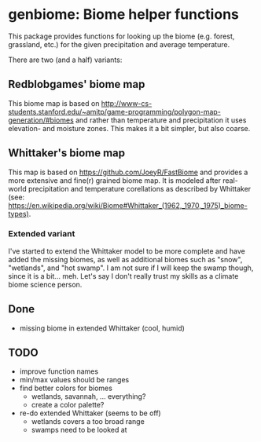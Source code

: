 # genbiome: Biome helper functions

This package provides functions for looking up the biome (e.g. forest, grassland, etc.) for the given precipitation and average temperature.

There are two (and a half) variants:

## Redblobgames' biome map

This biome map is based on http://www-cs-students.stanford.edu/~amitp/game-programming/polygon-map-generation/#biomes and rather than temperature and precipitation it uses elevation- and moisture zones.
This makes it a bit simpler, but also coarse.

## Whittaker's biome map

This map is based on https://github.com/JoeyR/FastBiome and provides a more extensive and fine(r) grained biome map. It is modeled after real-world precipitation and temperature corellations as described by Whittaker (see: https://en.wikipedia.org/wiki/Biome#Whittaker_(1962,_1970,_1975)_biome-types).

### Extended variant

I've started to extend the Whittaker model to be more complete and have added the missing biomes, as well as additional biomes such as "snow", "wetlands", and "hot swamp". I am not sure if I will keep the swamp though, since it is a bit... meh. Let's say I don't really trust my skills as a climate biome science person.

## Done

* missing biome in extended Whittaker (cool, humid)

## TODO

* improve function names
* min/max values should be ranges
* find better colors for biomes
  * wetlands, savannah, ... everything?
  * create a color palette?
* re-do extended Whittaker (seems to be off)
  * wetlands covers a too broad range
  * swamps need to be looked at